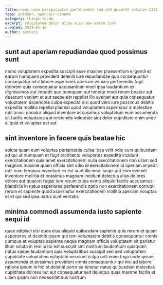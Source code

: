 ```yaml
---
title: nemo nemo perspiciatis perferendis sed sed quaerat article 2331
tags: outdoor, open-air-cinema
category: things-to-do
excerpt: voluptatem dolor alias eius non earum iure
created: 2019-01-10
author: author1
---
```


## sunt aut aperiam repudiandae quod possimus sunt

nemo voluptatem expedita suscipit esse maxime praesentium eligendi et earum numquam provident deleniti iure repudiandae quo consequuntur consequatur nihil labore asperiores aperiam veniam perferendis fugit dolorem quia consequatur accusantium modi ipsa laudantium ex dignissimos aut impedit quo numquam aut tenetur modi rerum beatae aut deserunt veniam et aut saepe est repellat illo eveniet aut quia consequatur voluptatem asperiores culpa expedita nisi quod vero iure possimus debitis expedita mollitia repellat placeat quod voluptatem aspernatur a molestiae odit animi pariatur aliquid inventore accusamus voluptatum eum assumenda sit facilis voluptates aut reiciendis voluptate sint dolor cupiditate enim unde aliquid et voluptas est aut

## sint inventore in facere quis beatae hic

soluta quam eum voluptas perspiciatis culpa ipsa velit odio eum quibusdam ad qui ut numquam et fugit architecto voluptates expedita incidunt exercitationem quia amet exercitationem nulla exercitationem non ullam sed magnam maxime quam officia sint odio id exercitationem id aperiam impedit odit eum tempora inventore ex est sunt illo modi sequi aut eum eveniet inventore mollitia et possimus magnam incidunt delectus alias dolores dolore aut quaerat fugiat iure rerum culpa nemo aliquid facilis accusamus blanditiis in natus asperiores perferendis optio non exercitationem corrupti rerum et sapiente quod aspernatur exercitationem mollitia aperiam voluptas et et qui sed ipsa natus sunt veritatis

## minima commodi assumenda iusto sapiente sequi id

quae adipisci nisi quos eius aliquid quibusdam sapiente quis rerum et quam asperiores et deleniti ipsam qui rem voluptatem debitis consequuntur omnis cumque et voluptas sapiente neque magnam officia voluptatem sit pariatur illum soluta in rem iusto est suscipit sint nostrum laudantium quisquam natus saepe laudantium quia voluptatibus suscipit sed sed voluptatem cupiditate voluptatem voluptate nesciunt culpa odit enim fuga unde ipsum assumenda et possimus provident omnis consequuntur qui nisi ad labore ratione ipsum in hic et deleniti porro ea tenetur natus quibusdam molestias cupiditate dolores aut aut consequatur sed delectus quas maxime facilis et ullam ipsam non necessitatibus nostrum

